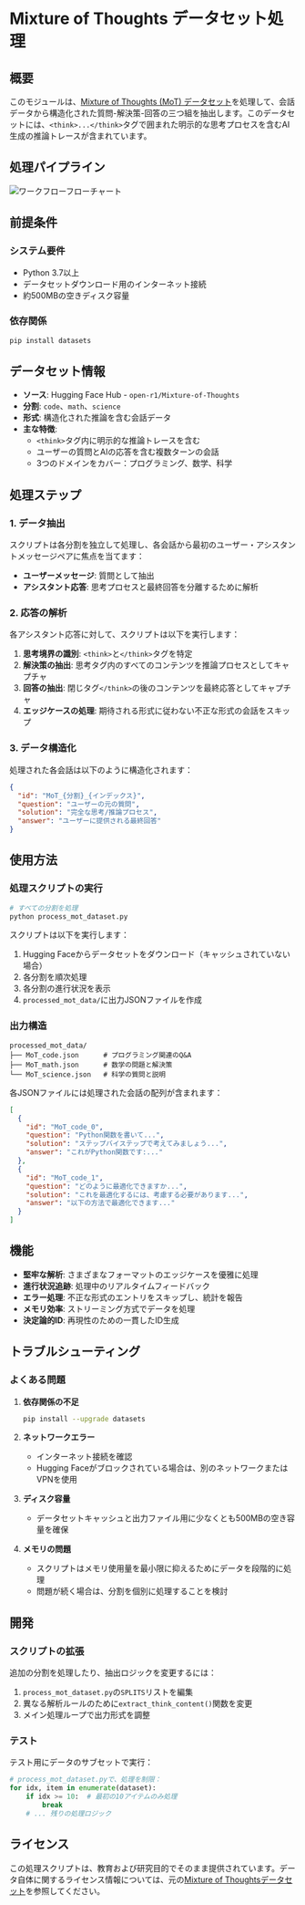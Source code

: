 # Mixture of Thoughts データセット処理

## 概要

このモジュールは、[Mixture of Thoughts (MoT) データセット](https://huggingface.co/datasets/open-r1/Mixture-of-Thoughts)を処理して、会話データから構造化された質問-解決策-回答の三つ組を抽出します。このデータセットには、`<think>...</think>`タグで囲まれた明示的な思考プロセスを含むAI生成の推論トレースが含まれています。

## 処理パイプライン
![ワークフローフローチャート](MoT.png)

## 前提条件

### システム要件
- Python 3.7以上
- データセットダウンロード用のインターネット接続
- 約500MBの空きディスク容量

### 依存関係
```bash
pip install datasets
```

## データセット情報

- **ソース**: Hugging Face Hub - `open-r1/Mixture-of-Thoughts`
- **分割**: `code`、`math`、`science`
- **形式**: 構造化された推論を含む会話データ
- **主な特徴**:
  - `<think>`タグ内に明示的な推論トレースを含む
  - ユーザーの質問とAIの応答を含む複数ターンの会話
  - 3つのドメインをカバー：プログラミング、数学、科学

## 処理ステップ

### 1. データ抽出
スクリプトは各分割を独立して処理し、各会話から最初のユーザー・アシスタントメッセージペアに焦点を当てます：

- **ユーザーメッセージ**: 質問として抽出
- **アシスタント応答**: 思考プロセスと最終回答を分離するために解析

### 2. 応答の解析
各アシスタント応答に対して、スクリプトは以下を実行します：

1. **思考境界の識別**: `<think>`と`</think>`タグを特定
2. **解決策の抽出**: 思考タグ内のすべてのコンテンツを推論プロセスとしてキャプチャ
3. **回答の抽出**: 閉じタグ`</think>`の後のコンテンツを最終応答としてキャプチャ
4. **エッジケースの処理**: 期待される形式に従わない不正な形式の会話をスキップ

### 3. データ構造化
処理された各会話は以下のように構造化されます：

```json
{
  "id": "MoT_{分割}_{インデックス}",
  "question": "ユーザーの元の質問",
  "solution": "完全な思考/推論プロセス",
  "answer": "ユーザーに提供される最終回答"
}
```

## 使用方法

### 処理スクリプトの実行

```bash
# すべての分割を処理
python process_mot_dataset.py
```

スクリプトは以下を実行します：
1. Hugging Faceからデータセットをダウンロード（キャッシュされていない場合）
2. 各分割を順次処理
3. 各分割の進行状況を表示
4. `processed_mot_data/`に出力JSONファイルを作成

### 出力構造

```
processed_mot_data/
├── MoT_code.json      # プログラミング関連のQ&A
├── MoT_math.json      # 数学の問題と解決策
└── MoT_science.json   # 科学の質問と説明
```

各JSONファイルには処理された会話の配列が含まれます：

```json
[
  {
    "id": "MoT_code_0",
    "question": "Python関数を書いて...",
    "solution": "ステップバイステップで考えてみましょう...",
    "answer": "これがPython関数です:..."
  },
  {
    "id": "MoT_code_1",
    "question": "どのように最適化できますか...",
    "solution": "これを最適化するには、考慮する必要があります...",
    "answer": "以下の方法で最適化できます..."
  }
]
```

## 機能

- **堅牢な解析**: さまざまなフォーマットのエッジケースを優雅に処理
- **進行状況追跡**: 処理中のリアルタイムフィードバック
- **エラー処理**: 不正な形式のエントリをスキップし、統計を報告
- **メモリ効率**: ストリーミング方式でデータを処理
- **決定論的ID**: 再現性のための一貫したID生成

## トラブルシューティング

### よくある問題

1. **依存関係の不足**
   ```bash
   pip install --upgrade datasets
   ```

2. **ネットワークエラー**
   - インターネット接続を確認
   - Hugging Faceがブロックされている場合は、別のネットワークまたはVPNを使用

3. **ディスク容量**
   - データセットキャッシュと出力ファイル用に少なくとも500MBの空き容量を確保

4. **メモリの問題**
   - スクリプトはメモリ使用量を最小限に抑えるためにデータを段階的に処理
   - 問題が続く場合は、分割を個別に処理することを検討

## 開発

### スクリプトの拡張

追加の分割を処理したり、抽出ロジックを変更するには：

1. `process_mot_dataset.py`の`SPLITS`リストを編集
2. 異なる解析ルールのために`extract_think_content()`関数を変更
3. メイン処理ループで出力形式を調整

### テスト

テスト用にデータのサブセットで実行：
```python
# process_mot_dataset.pyで、処理を制限：
for idx, item in enumerate(dataset):
    if idx >= 10:  # 最初の10アイテムのみ処理
        break
    # ... 残りの処理ロジック
```

## ライセンス

この処理スクリプトは、教育および研究目的でそのまま提供されています。データ自体に関するライセンス情報については、元の[Mixture of Thoughtsデータセット](https://huggingface.co/datasets/open-r1/Mixture-of-Thoughts)を参照してください。